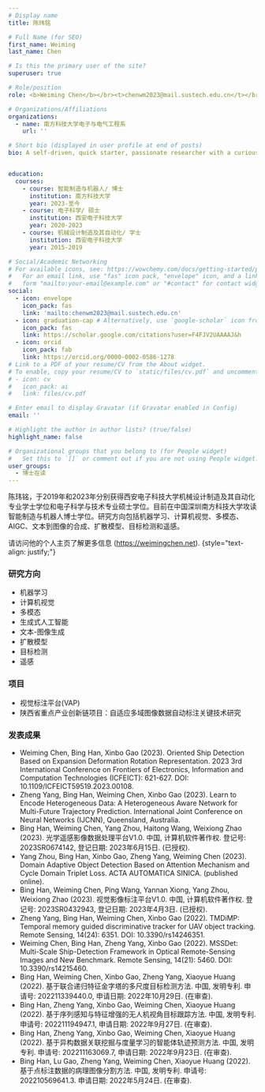 ```yaml
---
# Display name
title: 陈玮铭

# Full Name (for SEO)
first_name: Weiming
last_name: Chen

# Is this the primary user of the site?
superuser: true

# Role/position
role: <b>Weiming Chen</b></br><t>chenwm2023@mail.sustech.edu.cn</t></br>

# Organizations/Affiliations
organizations:
  - name: 南方科技大学电子与电气工程系
    url: ''

# Short bio (displayed in user profile at end of posts)
bio: A self-driven, quick starter, passionate researcher with a curious mind who enjoys solving complex and challenging real-world computer vision problems. My research interests include machine learning, computer vision, multi modality, AIGC, text-to-image synthesis, diffusion model, object detection, and remote sensing.


education:
  courses:
    - course: 智能制造与机器人/ 博士
      institution: 南方科技大学
      year: 2023-至今
    - course: 电子科学/ 硕士
      institution: 西安电子科技大学
      year: 2020-2023
    - course: 机械设计制造及其自动化/ 学士
      institution: 西安电子科技大学
      year: 2015-2019

# Social/Academic Networking
# For available icons, see: https://wowchemy.com/docs/getting-started/page-builder/#icons
#   For an email link, use "fas" icon pack, "envelope" icon, and a link in the
#   form "mailto:your-email@example.com" or "#contact" for contact widget.
social:
  - icon: envelope
    icon_pack: fas
    link: 'mailto:chenwm2023@mail.sustech.edu.cn'
  - icon: graduation-cap # Alternatively, use `google-scholar` icon from `ai` icon pack
    icon_pack: fas
    link: https://scholar.google.com/citations?user=F4FJV2UAAAAJ&h
  - icon: orcid
    icon_pack: fab
    link: https://orcid.org/0000-0002-0586-1278
# Link to a PDF of your resume/CV from the About widget.
# To enable, copy your resume/CV to `static/files/cv.pdf` and uncomment the lines below.
# - icon: cv
#   icon_pack: ai
#   link: files/cv.pdf

# Enter email to display Gravatar (if Gravatar enabled in Config)
email: ''

# Highlight the author in author lists? (true/false)
highlight_name: false

# Organizational groups that you belong to (for People widget)
#   Set this to `[]` or comment out if you are not using People widget.
user_groups:
  - 博士在读
---
```

陈玮铭，于2019年和2023年分别获得西安电子科技大学机械设计制造及其自动化专业学士学位和电子科学与技术专业硕士学位。目前在中国深圳南方科技大学攻读智能制造与机器人博士学位。研究方向包括机器学习、计算机视觉、多模态、AIGC、文本到图像的合成、扩散模型、目标检测和遥感。

请访问他的个人主页了解更多信息 (https://weimingchen.net).
{style="text-align: justify;"}


### **研究方向**
* 机器学习
* 计算机视觉
* 多模态
* 生成式人工智能
* 文本-图像生成
* 扩散模型
* 目标检测
* 遥感

### **项目**
* 视觉标注平台(VAP)
* 陕西省重点产业创新链项目：自适应多域图像数据自动标注关键技术研究

### **发表成果**
*	Weiming Chen, Bing Han, Xinbo Gao (2023). Oriented Ship Detection Based on Expansion Deformation Rotation Representation. 2023 3rd International Conference on Frontiers of Electronics, Information and Computation Technologies (ICFEICT): 621-627. DOI: 10.1109/ICFEICT59519.2023.00108.
* Zheng Yang, Bing Han, Weiming Chen, Xinbo Gao (2023). Learn to Encode Heterogeneous Data: A Heterogeneous Aware Network for Multi-Future Trajectory Prediction. International Joint Conference on Neural Networks (IJCNN), Queensland, Australia.
* Bing Han, Weiming Chen, Yang Zhou, Haitong Wang, Weixiong Zhao (2023). 光学遥感影像数据处理平台V1.0. 中国, 计算机软件著作权. 登记号: 2023SR0674142, 登记日期: 2023年6月15日. (已授权).
* Yang Zhou, Bing Han, Xinbo Gao, Zheng Yang, Weiming Chen (2023). Domain Adaptive Object Detection Based on Attention Mechanism and Cycle Domain Triplet Loss. ACTA AUTOMATICA SINICA. (published online).
* Bing Han, Weiming Chen, Ping Wang, Yannan Xiong, Yang Zhou, Weixiong Zhao (2023). 视觉影像标注平台V1.0. 中国, 计算机软件著作权. 登记号: 2023SR0432943, 登记日期: 2023年4月3日. (已授权).
* Zheng Yang, Bing Han, Weiming Chen, Xinbo Gao (2022). TMDiMP: Temporal memory guided discriminative tracker for UAV object tracking. Remote Sensing, 14(24): 6351. DOI: 10.3390/rs14246351.
* Weiming Chen, Bing Han, Zheng Yang, Xinbo Gao (2022). MSSDet: Multi-Scale Ship-Detection Framework in Optical Remote-Sensing Images and New Benchmark. Remote Sensing, 14(21): 5460. DOI: 10.3390/rs14215460.
* Bing Han, Weiming Chen, Xinbo Gao, Zheng Yang, Xiaoyue Huang (2022). 基于联合递归特征金字塔的多尺度目标检测方法. 中国, 发明专利. 申请号: 202211339440.0, 申请日期: 2022年10月29日. (在审查).
* Bing Han, Zheng Yang, Xinbo Gao, Weiming Chen, Xiaoyue Huang (2022). 基于序列感知与特征增强的无人机视角目标跟踪方法. 中国, 发明专利. 申请号: 202211194947.1, 申请日期: 2022年9月27日. (在审查).
*  Bing Han, Zheng Yang, Xinbo Gao, Weiming Chen, Xiaoyue Huang (2022). 基于异构数据关联挖掘与度量学习的智能体轨迹预测方法. 中国, 发明专利. 申请号: 202211163069.7, 申请日期: 2022年9月23日. (在审查).
* Bing Han, Lu Gao, Zheng Yang, Weiming Chen, Xiaoyue Huang (2022). 基于点标注数据的病理图像分割方法. 中国, 发明专利. 申请号: 202210569641.3. 申请日期: 2022年5月24日. (在审查).